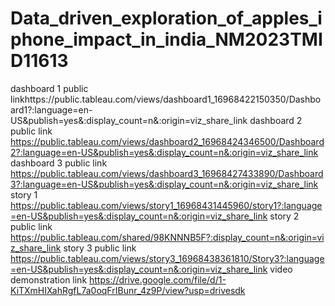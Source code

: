 # Data_driven_exploration_of_apples_iphone_impact_in_india_NM2023TMID11613
dashboard 1 public linkhttps://public.tableau.com/views/dashboard1_16968422150350/Dashboard1?:language=en-US&publish=yes&:display_count=n&:origin=viz_share_link
dashboard 2 public link https://public.tableau.com/views/dashboard2_16968424346500/Dashboard2?:language=en-US&publish=yes&:display_count=n&:origin=viz_share_link
dashboard 3 public link https://public.tableau.com/views/dashboard3_16968427433890/Dashboard3?:language=en-US&publish=yes&:display_count=n&:origin=viz_share_link
story 1 https://public.tableau.com/views/story1_16968431445960/story1?:language=en-US&publish=yes&:display_count=n&:origin=viz_share_link
story 2 public link https://public.tableau.com/shared/98KNNNB5F?:display_count=n&:origin=viz_share_link
story 3 public link https://public.tableau.com/views/story3_16968438361810/Story3?:language=en-US&publish=yes&:display_count=n&:origin=viz_share_link
video demonstration link https://drive.google.com/file/d/1-KiTXmHIXahRgfL7a0oqFrIBunr_4z9P/view?usp=drivesdk
